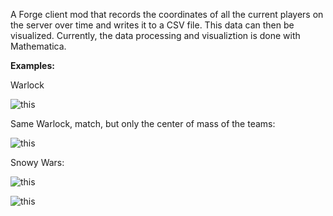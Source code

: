 A Forge client mod that records the coordinates of all the current players on the server over time and writes it to a CSV file.  This data can then be visualized.  Currently, the data processing and visualiztion is done with Mathematica.

**Examples:**

Warlock

![this](http://i.imgur.com/Gz3zPID.gif)

Same Warlock, match, but only the center of mass of the teams:

![this](http://i.imgur.com/VjZQX4Y.gif)


Snowy Wars:


![this](http://i.imgur.com/PO8TEOu.gif)

![this](http://i.imgur.com/e9hinBx.gif)
